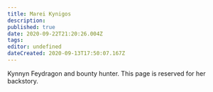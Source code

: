 ```yaml
---
title: Marei Kynigos
description: 
published: true
date: 2020-09-22T21:20:26.004Z
tags: 
editor: undefined
dateCreated: 2020-09-13T17:50:07.167Z
---
```


Kynnyn Feydragon and bounty hunter. This page is reserved for her backstory.